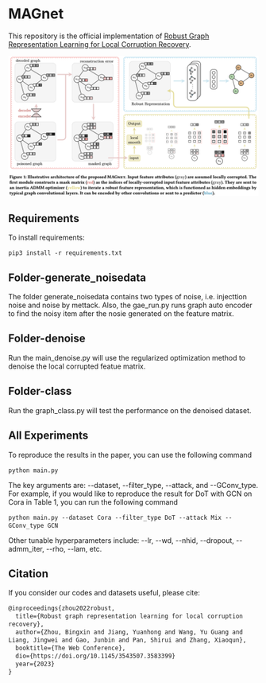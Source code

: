 # MAGnet

This repository is the official implementation of [Robust Graph Representation Learning for Local Corruption Recovery](https://download.arxiv.org/pdf/2202.04936v3.pdf).

![MAGnet](magnet_main.png)

## Requirements

To install requirements:

```
pip3 install -r requirements.txt
```

## Folder-generate_noisedata 
The folder generate_noisedata contains two types of noise, i.e. injecttion noise and noise by mettack. 
Also, the gae_run.py runs graph auto encoder to find the noisy item after the nosie generated on the feature matrix.

## Folder-denoise
Run the main_denoise.py will use the regularized optimization method to denoise the local corrupted featue matrix.

## Folder-class
Run the graph_class.py will test the performance on the denoised dataset.

## All Experiments
To reproduce the results in the paper, you can use the following command

```
python main.py 
```
The key arguments are: --dataset, --filter_type, --attack, and --GConv_type. For example, if you would like to reproduce the result for DoT with GCN on Cora in Table 1, you can run the following command

```
python main.py --dataset Cora --filter_type DoT --attack Mix --GConv_type GCN
```
Other tunable hyperparameters include: --lr, --wd, --nhid, --dropout, --admm_iter, --rho, --lam, etc.


## Citation 
If you consider our codes and datasets useful, please cite:
```
@inproceedings{zhou2022robust,
  title={Robust graph representation learning for local corruption recovery},
  author={Zhou, Bingxin and Jiang, Yuanhong and Wang, Yu Guang and Liang, Jingwei and Gao, Junbin and Pan, Shirui and Zhang, Xiaoqun},
  booktitle={The Web Conference},
  dio={https://doi.org/10.1145/3543507.3583399}
  year={2023}
}
```
